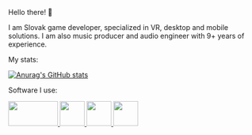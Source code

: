 Hello there! 👋

I am Slovak game developer, specialized in VR, desktop and mobile solutions. I am also music producer and audio engineer with 9+ years of experience.

My stats:

[![Anurag's GitHub stats](https://github-readme-stats.vercel.app/api?username=razzorblade&theme=dark&count_private=true&show_icons=true)](https://github.com/anuraghazra/github-readme-stats)

Software I use:

<a href=https://unity.com>
<img src=https://logos-world.net/wp-content/uploads/2021/11/Unity-New-Logo.png width=100px height=50px>
</a>

<a href=https://visualstudio.microsoft.com>
<img src=https://upload.wikimedia.org/wikipedia/commons/thumb/5/59/Visual_Studio_Icon_2019.svg/1024px-Visual_Studio_Icon_2019.svg.png width=50px height=50px>
</a>

<a href=https://www.image-line.com>
<img src=https://upload.wikimedia.org/wikipedia/en/6/69/FL_Studio_11_just_logo.png width=50px height=50px>
</a>

<a href=https://www.adobe.com/sk/products/photoshop.html>
<img src=https://upload.wikimedia.org/wikipedia/commons/thumb/a/af/Adobe_Photoshop_CC_icon.svg/1024px-Adobe_Photoshop_CC_icon.svg.png width=50px height=50px>
</a>
